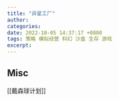 ```yaml
---
title: "异星工厂"
author: 
categories: 
date: 2022-10-05 14:37:17 +0800
tags: 策略 模拟经营 科幻 沙盒 生存 游戏
excerpt: 
---
```














## Misc

[[戴森球计划]]

